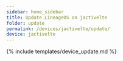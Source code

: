 ```yaml
---
sidebar: home_sidebar
title: Update LineageOS on jactivelte
folder: update
permalink: /devices/jactivelte/update/
device: jactivelte
---
```

{% include templates/device_update.md %}
